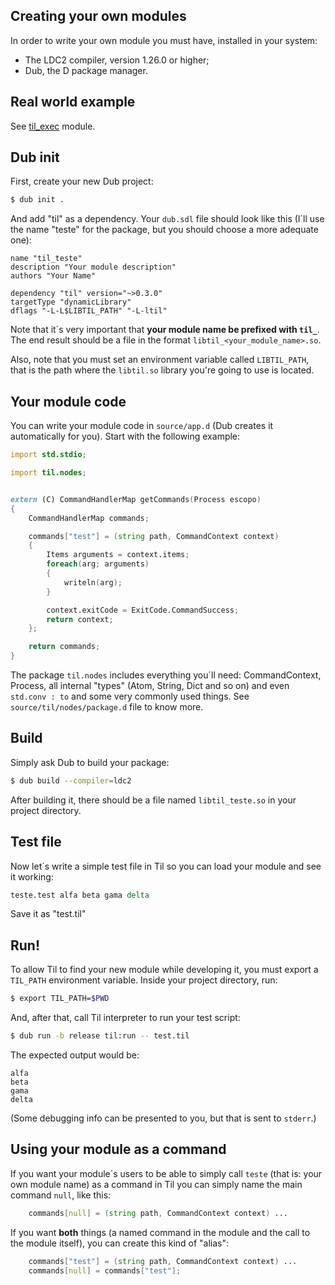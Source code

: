 ## Creating your own modules

In order to write your own module you must have, installed in your system:

* The LDC2 compiler, version 1.26.0 or higher;
* Dub, the D package manager.

## Real world example

See [til_exec](https://github.com/til-lang/til-exec) module.


## Dub init

First, create your new Dub project:

```bash
$ dub init .
```

And add "til" as a dependency. Your `dub.sdl` file should look like this
(I´ll use the name "teste" for the package, but you should choose a more
adequate one):

```sdl
name "til_teste"
description "Your module description"
authors "Your Name"

dependency "til" version="~>0.3.0"
targetType "dynamicLibrary"
dflags "-L-L$LIBTIL_PATH" "-L-ltil"
```

Note that it´s very important that **your module name be prefixed with
`til_`**. The end result should be a file in the format
`libtil_<your_module_name>.so`.

Also, note that you must set an environment variable called `LIBTIL_PATH`,
that is the path where the `libtil.so` library you're going to use is
located.

## Your module code

You can write your module code in `source/app.d` (Dub creates it
automatically for you). Start with the following example:

```d
import std.stdio;

import til.nodes;


extern (C) CommandHandlerMap getCommands(Process escopo)
{
    CommandHandlerMap commands;

    commands["test"] = (string path, CommandContext context)
    {
        Items arguments = context.items;
        foreach(arg; arguments)
        {
            writeln(arg);
        }

        context.exitCode = ExitCode.CommandSuccess;
        return context;
    };

    return commands;
}
```

The package `til.nodes` includes everything you´ll need: CommandContext,
Process, all internal "types" (Atom, String, Dict and so on) and even
`std.conv : to` and some very commonly used things. See
`source/til/nodes/package.d` file to know more.

## Build

Simply ask Dub to build your package:

```bash
$ dub build --compiler=ldc2
```

After building it, there should be a file named `libtil_teste.so` in your
project directory.


## Test file

Now let´s write a simple test file in Til so you can load your module and
see it working:

```tcl
teste.test alfa beta gama delta
```

Save it as "test.til"

## Run!

To allow Til to find your new module while developing it, you must export
a `TIL_PATH` environment variable. Inside your project directory, run:

```bash
$ export TIL_PATH=$PWD
```

And, after that, call Til interpreter to run your test script:

```bash
$ dub run -b release til:run -- test.til
```

The expected output would be:

```
alfa
beta
gama
delta
```

(Some debugging info can be presented to you, but that is sent to
`stderr`.)

## Using your module as a command

If you want your module´s users to be able to simply call `teste` (that
is: your own module name) as a command in Til you can simply name the main
command `null`, like this:

```d
    commands[null] = (string path, CommandContext context) ...
```

If you want **both** things (a named command in the module and the call to
the module itself), you can create this kind of "alias":

```d
    commands["test"] = (string path, CommandContext context) ...
    commands[null] = commands["test"];
```
